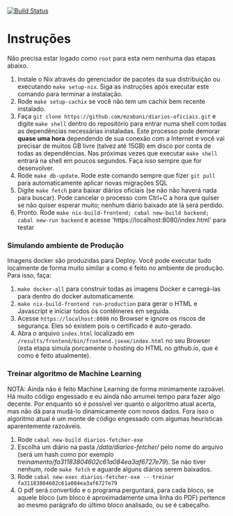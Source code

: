 [![Build Status](https://travis-ci.com/mzabani/diarios-oficiais.svg?branch=master)](https://travis-ci.com/mzabani/diarios-oficiais)

# Instruções

Não precisa estar logado como `root` para esta nem nenhuma das etapas abaixo.

1. Instale o Nix através do gerenciador de pacotes da sua distribuição ou executando `make setup-nix`. Siga as instruções após executar este comando para terminar a instalação. 
2. Rode `make setup-cachix` se você não tem um cachix bem recente instalado.  
3. Faça `git clone https://github.com/mzabani/diarios-oficiais.git` e digite `make shell` dentro do repositório para entrar numa shell com todas as dependências necessárias instaladas. Este processo pode demorar **quase uma hora** dependendo de sua conexão com a Internet e você vai precisar de muitos GB livre (talvez até 15GB) em disco por conta de todas as dependências. Nas próximas vezes que executar `make shell` entrará na shell em poucos segundos. Faça isso sempre que for desenvolver.
4. Rode `make db-update`. Rode este comando sempre que fizer `git pull` para automaticamente aplicar novas migrações SQL
5. Digite `make fetch` para baixar diários oficiais (se não não haverá nada para buscar). Pode cancelar o processo com Ctrl+C a hora que quiser se não quiser esperar muito; nenhum diário baixado até lá será perdido.
6. Pronto. Rode `make nix-build-frontend; cabal new-build backend; cabal new-run backend` e acesse 'https://localhost:8080/index.html' para testar

### Simulando ambiente de Produção

Imagens docker são produzidas para Deploy. Você pode executar tudo localmente de forma muito similar a como é feito no ambiente
de produção. Para isso, faça:

1. `make docker-all` para construir todas as imagens Docker e carregá-las para dentro do docker automaticamente.
2. `make nix-build-frontend run-production` para gerar o HTML e Javascript e iniciar todos os contêineres em seguida.
3. Acesse `https://localhost:8080` no Browser e ignore os riscos de segurança. Eles só existem pois o certificado é auto-gerado.
4. Abra o arquivo `index.html` localizado em `/results/frontend/bin/frontend.jsexe/index.html` no seu Browser (esta etapa simula porcamente o hosting do HTML no github.io, que é como é feito atualmente).

### Treinar algoritmo de Machine Learning

NOTA: Ainda não é feito Machine Learning de forma minimamente razoável. Há muito código engessado e eu ainda não arrumei tempo
para fazer algo decente. Por enquanto só é possível ver quanto o algoritmo atual acerta, mas não dá para mudá-lo dinamicamente
com novos dados. Fora isso o algoritmo atual é um monte de código engessado com algumas heurísticas aparentemente razoáveis.

1. Rode `cabal new-build diarios-fetcher-exe`
2. Escolha um diário na pasta */data/diarios-fetcher/* pelo nome do arquivo (será um hash como por exemplo *treinamento/fa31183804602c61a084ea3af6727e79*). Se não tiver nenhum, rode `make fetch` e aguarde alguns diários serem baixados.
3. Rode `cabal new-exec diarios-fetcher-exe -- treinar fa31183804602c61a084ea3af6727e79`
4. O pdf será convertido e o programa perguntará, para cada bloco, se aquele bloco (um bloco é aproximadamente uma linha do PDF) pertence ao mesmo parágrafo do último bloco analisado, ou se é cabeçalho.  
